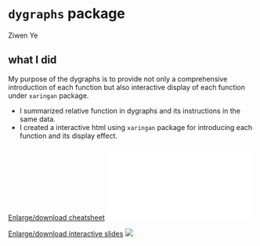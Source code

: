 # `dygraphs` package

Ziwen Ye

## what I did

My purpose of the dygraphs is to provide not only a comprehensive introduction of each function but also interactive display of each function under `xaringan` package.

- I summarized relative function in dygraphs and its instructions in the same data.
- I created a interactive html using `xaringan` package for introducing each function and its display effect.

[Enlarge/download cheatsheet](resources/dygraphs_cheatsheet/dygraphs_cheatsheet_0331.pdf)
![](resources/dygraphs_cheatsheet_0331.pdf)


[Enlarge/download interactive slides](resources/dygraphs_cheatsheet/dygraphs_interactive.Rmd)
![](resources/dygraphs_interactive.Rmd)

